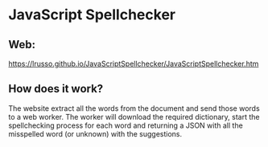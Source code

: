 # JavaScript Spellchecker

## Web:

https://lrusso.github.io/JavaScriptSpellchecker/JavaScriptSpellchecker.htm

## How does it work?

The website extract all the words from the document and send those words to a web worker. The worker will download the required dictionary, start the spellchecking process for each word and returning a JSON with all the misspelled word (or unknown) with the suggestions.
